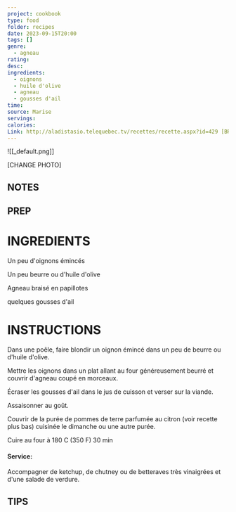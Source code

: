 ```yaml
---
project: cookbook
type: food
folder: recipes
date: 2023-09-15T20:00
tags: []
genre:
  - agneau
rating: 
desc: 
ingredients:
  - oignons
  - huile d'olive
  - agneau
  - gousses d'ail
time: 
source: Marise
servings: 
calories: 
Link: http://aladistasio.telequebec.tv/recettes/recette.aspx?id=429 [BROKEN LINK]
---
```

 
![[_default.png]]

[CHANGE PHOTO]


## NOTES




## PREP


# INGREDIENTS

Un peu d'oignons émincés

Un peu beurre ou d'huile d'olive  

Agneau braisé en papillotes

quelques gousses d'ail




# INSTRUCTIONS

Dans une poêle, faire blondir un oignon émincé dans un peu de beurre ou d'huile d'olive.

Mettre les oignons dans un plat allant au four généreusement beurré et couvrir d'agneau coupé en morceaux. 

Écraser les gousses d'ail dans le jus de cuisson et verser sur la viande. 

Assaisonner au goût.

Couvrir de la purée de pommes de terre parfumée au citron (voir recette plus bas) cuisinée le dimanche ou une autre purée.

Cuire au four à 180 C (350 F) 30 min


#### Service:

Accompagner de ketchup, de chutney ou de betteraves très vinaigrées et d'une salade de verdure.

## TIPS



